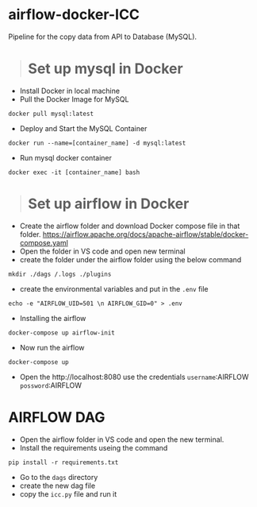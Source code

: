 # airflow-docker-ICC

Pipeline for the copy data from API to Database (MySQL).

> # Set up mysql in Docker

* Install Docker in local machine
* Pull the Docker Image for MySQL
 ```
 docker pull mysql:latest 
 ```
 * Deploy and Start the MySQL Container
 ```
 docker run --name=[container_name] -d mysql:latest
 ```
 * Run mysql docker container
 ```
 docker exec -it [container_name] bash
 ````
 
> # Set up airflow in Docker

* Create the airflow folder and download Docker compose file in that folder. https://airflow.apache.org/docs/apache-airflow/stable/docker-compose.yaml
* Open the folder in VS code and open new terminal
* create the folder under the airflow folder using the below command
```
mkdir ./dags /.logs ./plugins
```
* create the environmental variables and put in the ```.env``` file
```
echo -e "AIRFLOW_UID=501 \n AIRFLOW_GID=0" > .env
```
* Installing the airflow
```
docker-compose up airflow-init
```
* Now run the airflow 
```
docker-compose up
```
* Open the http://localhost:8080 use the credentials ```username```:AIRFLOW ```possword```:AIRFLOW

# AIRFLOW DAG 
* Open the airflow folder in VS code and open the new terminal.
* Install the requirements useing the command
```
pip install -r requirements.txt
```
* Go to the ```dags``` directory
* create the new dag file
* copy the ```icc.py```  file and run it









 
 
